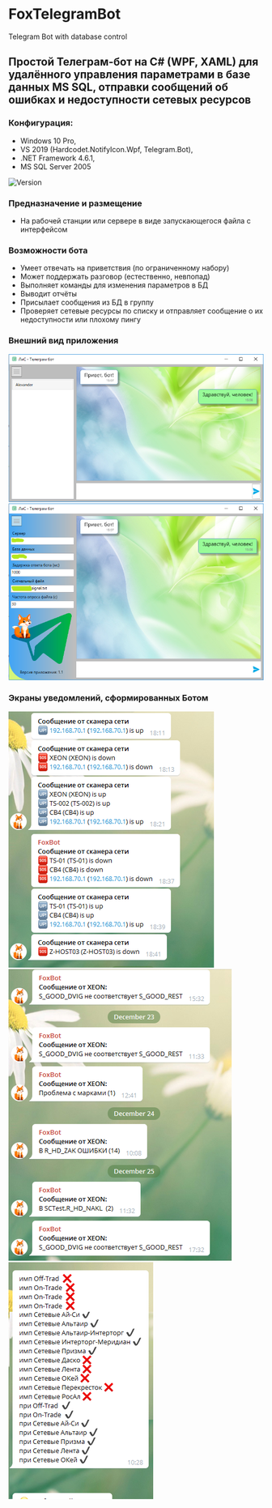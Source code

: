 # FoxTelegramBot
Telegram Bot with database control

## Простой Телеграм-бот на C# (WPF, XAML) для удалённого управления параметрами в базе данных MS SQL, отправки сообщений об ошибках и недоступности сетевых ресурсов

### Конфигурация:
- Windows 10 Pro,  
- VS 2019 (Hardcodet.NotifyIcon.Wpf, Telegram.Bot), 
- .NET Framework 4.6.1,
- MS SQL Server 2005 

![Version](https://img.shields.io/badge/version-1.2-yellow)

### Предназначение и размещение
- На рабочей станции или сервере в виде запускающегося файла с интерфейсом

### Возможности бота
 - Умеет отвечать на приветствия (по ограниченному набору)
 - Может поддержать разговор (естественно, невпопад)
 - Выполняет команды для изменения параметров в БД
 - Выводит отчёты
 - Присылает сообщения из БД в группу
 - Проверяет сетевые ресурсы по списку и отправляет сообщение о их недоступности или плохому пингу

### Внешний вид приложения

![Screenshort1](https://raw.githubusercontent.com/AstiiCoder/FoxTelegramBot/main/screen1.png)
![Screenshort2](https://raw.githubusercontent.com/AstiiCoder/FoxTelegramBot/main/screen2.png)

### Экраны уведомлений, сформированных Ботом

![Screenshort3](https://github.com/AstiiCoder/FoxTelegramBot/blob/main/Resources/Images/screen_from_scanner.png?raw=true)
![Screenshort3](https://github.com/AstiiCoder/FoxTelegramBot/blob/main/Resources/Images/screen_from_xeon.png?raw=true)
![Screenshort3](https://github.com/AstiiCoder/FoxTelegramBot/blob/main/Resources/Images/screen_from_dept.png?raw=true)
